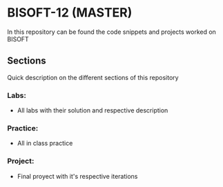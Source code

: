 # BISOFT-12 (MASTER)
In this repository can be found the code snippets and projects worked on BISOFT

## Sections
Quick description on the different sections of this repository

### Labs:
- All labs with their solution and respective description
### Practice:
- All in class practice
### Project:
- Final proyect with it's respective iterations